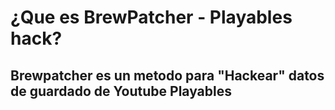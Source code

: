 # ¿Que es BrewPatcher - Playables hack?
## Brewpatcher es un metodo para "Hackear" datos de guardado de Youtube Playables
